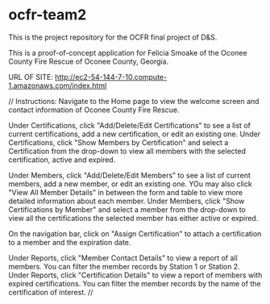 # ocfr-team2
This is the project repository for the OCFR final project of D&amp;S.

This is a proof-of-concept application for Felicia Smoake of the Oconee County Fire Rescue of Oconee County, Georgia.

URL OF SITE: http://ec2-54-144-7-10.compute-1.amazonaws.com/index.html

//
Instructions:
Navigate to the Home page to view the welcome screen and contact information of Oconee County Fire Rescue.

Under Certifications, click "Add/Delete/Edit Certifications" to see a list of current certifications, 
add a new certification, or edit an existing one.
Under Certifications, click "Show Members by Certification" and select a Certification from the drop-down to view all
members with the selected certification, active and expired.

Under Members, click "Add/Delete/Edit Members" to see a list of current members,
add a new member, or edit an existing one. YOu may also click "View All Member Details" in between the form and table
to view more detailed information about each member.
Under Members, click "Show Certifications by Member" and select a member from the drop-down to view all the
certifications the selected member has either active or expired.

On the navigation bar, click on "Assign Certification" to attach a certification to a member and the expiration date.

Under Reports, click "Member Contact Details" to view a report of all members. You can filter the member records by
Station 1 or Station 2.
Under Reports, click "Certification Details" to view a report of members with expired certifications. You can filter
the member records by the name of the certification of interest.
//


